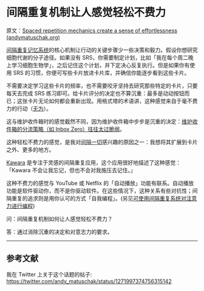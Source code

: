 # 间隔重复机制让人感觉轻松不费力

原文：[Spaced repetition mechanics create a sense of effortlessness (andymatuschak.org)](https://notes.andymatuschak.org/zCcbyCRksiHRGzg5Z59iJmqZ2Bnv8FcTdfi)

[间隔重复记忆系统](https://notes.andymatuschak.org/z4eXdSMJFv2qVGXSUEKH4vdcHBrLHcFY1ZGfC)的核心机制让行动的关键步骤少一些决策和毅力。假设你想研究细胞代谢的分子途径。如果没有 SRS，你需要制定计划，比如「我在每个周二晚上学习细胞生物学」，之后记住这个计划，并下定决心反复执行。但是如果你有使用 SRS 的习惯，你便可写些卡片放进卡片库，并确信你能逐步看到这些卡片。

不需要决定学习这些卡片的频率，也不需要咬牙坚持去研究那些特定的卡片，只要每天去完成 SRS 练习即可。给卡片评分的决定也不算沉重：最多是动动按钮而已；这张卡片无论如何都会重新出现。用格式塔的术语讲，这种感觉来自于毫不费力的行动（[无为](https://notes.andymatuschak.org/z2SQRUjpkz14xAaang7MYbUSdpMhSFsDSRyw)）。

这与维护收件箱时的感觉截然不同，因为维护收件箱中步步是沉重的决定：[维护收件箱的分流策略（如 Inbox Zero）往往太过脆弱](https://notes.andymatuschak.org/z8aZybuJJopS5fL7TnPou2JcmCsBUJeqirbBh)。

这种轻松不费力的感觉，是我对[间隔一切](https://notes.andymatuschak.org/z59aJSjgqr4B1k1ofoE7ZBF2dv8MeJ1Drf4TQ)感兴趣的原因之一：我想将其扩展到卡片之外、更多的地方。

[Kawara](https://notes.andymatuschak.org/zaCrNq4cnLVRueeCg9PFKTi6VVbN7RGY3LF) 是专注于灵感的间隔重复应用，这个应用很好地描述了这种感觉：「Kawara 不会让我忘记，但也不会对我施压去记住。」

这种不费力的感觉与 YouTube 或 Netflix 的「自动播放」功能有联系。自动播放功能是软件驱动你，而不是你驱动软件。在这些情况下，这种关系有些对抗性；间隔重复的追求则是用你认可的方式「自我编程」。(另见[可使用间隔重复系统对注意力进行编程](https://notes.andymatuschak.org/z2gqazXUkf9qyFjMQg4W3dw6yegnAJszvDywN))

问：间隔重复机制如何让人感觉轻松不费力？

答：通过消除沉重的决定和对意志力的要求。

------

## 参考文献

我在 Twitter 上关于这个话题的帖子: https://twitter.com/andy_matuschak/status/1271997374756315142